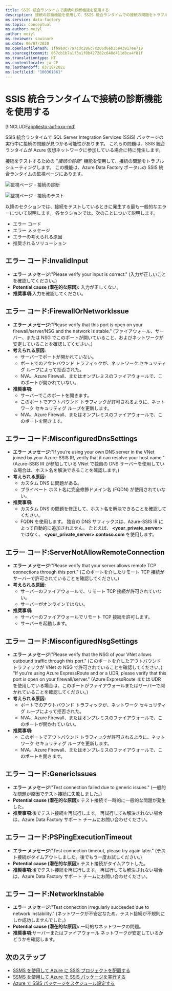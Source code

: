 ```yaml
---
title: SSIS 統合ランタイムで接続の診断機能を使用する
description: 接続の診断機能を使用して、SSIS 統合ランタイムでの接続の問題をトラブルシューティングします。
ms.service: data-factory
ms.topic: conceptual
ms.author: meiyl
author: meiyl
ms.reviewer: sawinark
ms.date: 06/07/2020
ms.openlocfilehash: 1fb9a0c77a7cdc286c7c206d6eb33e43917ee719
ms.sourcegitcommit: 867cb1b7a1f3a1f0b427282c648d411d0ca4f81f
ms.translationtype: HT
ms.contentlocale: ja-JP
ms.lasthandoff: 03/19/2021
ms.locfileid: "100361861"
---
```

# <a name="use-the-diagnose-connectivity-feature-in-the-ssis-integration-runtime"></a>SSIS 統合ランタイムで接続の診断機能を使用する

[!INCLUDE[appliesto-adf-xxx-md](includes/appliesto-adf-xxx-md.md)]

SSIS 統合ランタイムで SQL Server Integration Services (SSIS) パッケージの実行中に接続の問題が見つかる可能性があります。 これらの問題は、SSIS 統合ランタイムが Azure 仮想ネットワークに参加している場合に特に発生します。

接続をテストするための "*接続の診断*" 機能を使用して、接続の問題をトラブルシューティングします。 この機能は、Azure Data Factory ポータルの SSIS 統合ランタイムの監視ページにあります。

 ![監視ページ - 接続の診断](media/ssis-integration-runtime-diagnose-connectivity-faq/ssis-monitor-diagnose-connectivity.png)

 ![監視ページ - 接続のテスト](media/ssis-integration-runtime-diagnose-connectivity-faq/ssis-monitor-test-connection.png)

以降のセクションでは、接続をテストしているときに発生する最も一般的なエラーについて説明します。 各セクションでは、次のことについて説明します。

- エラー コード
- エラー メッセージ
- エラーの考えられる原因
- 推奨されるソリューション

## <a name="error-code-invalidinput"></a>エラー コード:InvalidInput

- **エラー メッセージ**:"Please verify your input is correct." (入力が正しいことを確認してください。)
- **Potential cause (潜在的な原因):** 入力が正しくない。
- **推奨事項**:入力を確認してください。

## <a name="error-code-firewallornetworkissue"></a>エラー コード:FirewallOrNetworkIssue

- **エラー メッセージ**:"Please verify that this port is open on your firewall/server/NSG and the network is stable." (ファイアウォール、サーバー、または NSG でこのポートが開いていること、およびネットワークが安定していることを確認してください。)
- **考えられる原因:**
  - サーバーでポートが開かれていない。
  - ポートでのアウトバウンド トラフィックが、ネットワーク セキュリティグ ループによって拒否された。
  - NVA、Azure Firewall、またはオンプレミスのファイアウォールで、このポートが開かれていない。
- **推奨事項:**
  - サーバーでこのポートを開きます。
  - このポートでアウトバウンド トラフィックが許可されるように、ネットワーク セキュリティグ ループを更新します。
  - NVA、Azure Firewall、またはオンプレミスのファイアウォールで、このポートを開きます。

## <a name="error-code-misconfigureddnssettings"></a>エラー コード:MisconfiguredDnsSettings

- **エラー メッセージ**:"If you’re using your own DNS server in the VNet joined by your Azure-SSIS IR, verify that it can resolve your host name." (Azure-SSIS IR が参加している VNet で独自の DNS サーバーを使用している場合は、ホスト名を解決できることを確認します。)
- **考えられる原因:**
  -  カスタム DNS に問題がある。
  -  プライベート ホスト名に完全修飾ドメイン名 (FQDN) が使用されていない。
- **推奨事項:**
  -  カスタム DNS の問題を修正して、ホスト名を解決できることを確認してください。
  -  FQDN を使用します。 独自の DNS サフィックスは、Azure-SSIS IR によって自動的に追加されません。 たとえば、 **<your_private_server>** ではなく、 **<your_private_server>.contoso.com** を使用します。

## <a name="error-code-servernotallowremoteconnection"></a>エラー コード:ServerNotAllowRemoteConnection

- **エラー メッセージ**:"Please verify that your server allows remote TCP connections through this port." (このポートを介したリモート TCP 接続がサーバーで許可されていることを確認してください。)
- **考えられる原因:**
  -  サーバーのファイアウォールで、リモート TCP 接続が許可されていない。
  -  サーバーがオンラインではない。
- **推奨事項:**
  -  サーバーのファイアウォールでリモート TCP 接続を許可します。
  -  サーバーを起動します。
   
## <a name="error-code-misconfigurednsgsettings"></a>エラー コード:MisconfiguredNsgSettings

- **エラー メッセージ**:"Please verify that the NSG of your VNet allows outbound traffic through this port." (このポートを介したアウトバウンド トラフィックが VNet の NSG で許可されていることを確認してください。) "If you’re using Azure ExpressRoute and or a UDR, please verify that this port is open on your firewall/server." (Azure ExpressRoute または UDR を使用している場合は、このポートがファイアウォールまたはサーバーで開かれていることを確認してください。)
- **考えられる原因:**
  -  ポートでのアウトバウンド トラフィックが、ネットワーク セキュリティグ ループによって拒否された。
  -  NVA、Azure Firewall、またはオンプレミスのファイアウォールで、このポートが開かれていない。
- **推奨事項:**
  -  このポートでアウトバウンド トラフィックが許可されるように、ネットワーク セキュリティグ ループを更新します。
  -  NVA、Azure Firewall、またはオンプレミスのファイアウォールで、このポートを開きます。

## <a name="error-code-genericissues"></a>エラー コード:GenericIssues

- **エラー メッセージ**:"Test connection failed due to generic issues." (一般的な問題が原因でテスト接続に失敗しました。)
- **Potential cause (潜在的な原因):** テスト接続で一時的に一般的な問題が発生した。
- **推奨事項**:後でテスト接続を再試行します。 再試行しても解決されない場合は、Azure Data Factory サポート チームにお問い合わせください。

## <a name="error-code-pspingexecutiontimeout"></a>エラー コード:PSPingExecutionTimeout

- **エラー メッセージ**:"Test connection timeout, please try again later." (テスト接続がタイムアウトしました。後でもう一度お試しください。)
- **Potential cause (潜在的な原因):** テスト接続がタイムアウトした。
- **推奨事項**:後でテスト接続を再試行します。 再試行しても解決されない場合は、Azure Data Factory サポート チームにお問い合わせください。

## <a name="error-code-networkinstable"></a>エラー コード:NetworkInstable

- **エラー メッセージ**:"Test connection irregularly succeeded due to network instability." (ネットワークが不安定なため、テスト接続が不規則にしか成功しませんでした。)
- **Potential cause (潜在的な原因):** 一時的なネットワークの問題。
- **推奨事項**:サーバーまたはファイアウォール ネットワークが安定しているかどうかを確認します。

## <a name="next-steps"></a>次のステップ

- [SSMS を使用して Azure に SSIS プロジェクトを配置する](/sql/integration-services/ssis-quickstart-deploy-ssms)
- [SSMS を使用して Azure で SSIS パッケージを実行する](/sql/integration-services/ssis-quickstart-run-ssms)
- [Azure で SSIS パッケージをスケジュール設定する](/sql/integration-services/lift-shift/ssis-azure-schedule-packages-ssms)
